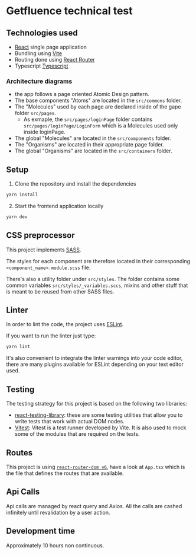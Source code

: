 # Getfluence technical test

## Technologies used

- [React](https://reactjs.org/) single page application
- Bundling using [Vite](https://vitejs.dev/)
- Routing done using [React Router](https://reactrouter.com/en/main)
- Typescript [Typescript](https://www.typescriptlang.org/)

### Architecture diagrams

- the app follows a page oriented Atomic Design pattern.
- The base components "Atoms" are located in the `src/commons` folder.
- The "Molecules" used by each page are declared inside of the gape folder `src/pages`.
    * As exmaple, the `src/pages/loginPage` folder contains  `src/pages/loginPage/LoginForm` which is a Molecules used only inside loginPage.
- The global "Molecules" are located in the `src/components` folder.
- The "Organisms" are located in their appropriate page folder.
- The global "Organisms" are located in the `src/containers` folder.

## Setup

1. Clone the repository and install the dependencies
```bash
yarn install
```
2. Start the frontend application locally
```bash
yarn dev
```

## CSS preprocessor

This project implements [SASS](http://sass-lang.com/).

The styles for each component are therefore located in their corresponding `<component_name>.module.scss` file.

There's also a utility folder under `src/styles`. The folder contains some common variables `src/styles/_variables.sccs`, mixins and other stuff that is meant to be reused from other SASS files.

## Linter

In order to lint the code, the project uses [ESLint](https://eslint.org/).

If you want to run the linter just type:
```bash
yarn lint
```

It's also convenient to integrate the linter warnings into your code editor, there are many plugins available for ESLint depending on your text editor used.

## Testing

The testing strategy for this project is based on the following two libraries:

* [react-testing-library](https://github.com/kentcdodds/react-testing-library): these are some testing utilities that allow you to write tests that work with actual DOM nodes. 
* [Vitest](https://vitest.dev/guide/): Vitest is a test runner developed by Vite. It is also used to mock some of the modules that are required on the tests.

## Routes

This project is using [`react-router-dom v6`](https://reacttraining.com/react-router/core), have a look at `App.tsx` which is the file that defines the routes that are available.

## Api Calls
Api calls are managed by react query and Axios.
All the calls are cashed infinitely until revalidation by a user action.

## Development time
Approximately 10 hours non continuous.